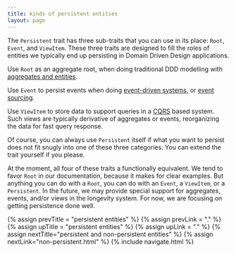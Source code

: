 ```yaml
---
title: kinds of persistent entities
layout: page
---
```


The `Persistent` trait has three sub-traits that you can use in its
place: `Root`, `Event`, and `ViewItem`. These three traits are
designed to fill the roles of entities we typically end up persisting
in Domain Driven Design applications.

Use `Root` as an aggregate root, when doing traditional DDD modelling
with [aggregates and
entities](../ddd-basics/aggregates-and-entities.html).

Use `Event` to persist events when doing [event-driven
systems](https://en.wikipedia.org/wiki/Event-driven_architecture), or
[event sourcing](http://martinfowler.com/eaaDev/EventSourcing.html).

Use `ViewItem` to store data to support queries in a
[CQRS](http://martinfowler.com/bliki/CQRS.html) based system. Such
views are typically derivative of aggregates or events, reorganizing
the data for fast query response.

Of course, you can always use `Persistent` itself if what you want to
persist does not fit snugly into one of these three categories. You
can extend the trait yourself if you please.

At the moment, all four of these traits a functionally equivalent. We
tend to favor `Root` in our documentation, because it makes for clear
examples. But anything you can do with a `Root`, you can do with an
`Event`, a `ViewItem`, or a `Persistent`. In the future, we may
provide special support for aggregates, events, and/or views in the
longevity system. For now, we are focusing on getting persistence done
well.

{% assign prevTitle = "persistent entities" %}
{% assign prevLink = "." %}
{% assign upTitle = "persistent entities" %}
{% assign upLink = "." %}
{% assign nextTitle="persistent and non-persistent entities" %}
{% assign nextLink="non-persistent.html" %}
{% include navigate.html %}

